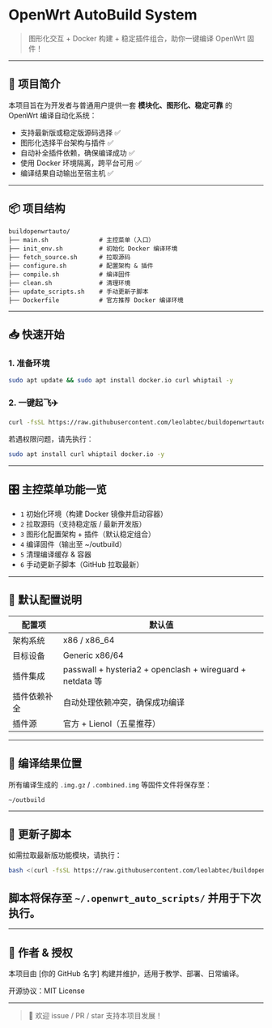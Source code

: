 # OpenWrt AutoBuild System

> 图形化交互 + Docker 构建 + 稳定插件组合，助你一键编译 OpenWrt 固件！

---

## 🚀 项目简介

本项目旨在为开发者与普通用户提供一套 **模块化、图形化、稳定可靠** 的 OpenWrt 编译自动化系统：

- 支持最新版或稳定版源码选择 ✅
- 图形化选择平台架构与插件 ✅
- 自动补全插件依赖，确保编译成功 ✅
- 使用 Docker 环境隔离，跨平台可用 ✅
- 编译结果自动输出至宿主机 ✅

---

## 📦 项目结构

```
buildopenwrtauto/
├── main.sh              # 主控菜单（入口）
├── init_env.sh          # 初始化 Docker 编译环境
├── fetch_source.sh      # 拉取源码
├── configure.sh         # 配置架构 & 插件
├── compile.sh           # 编译固件
├── clean.sh             # 清理环境
├── update_scripts.sh    # 手动更新子脚本
├── Dockerfile           # 官方推荐 Docker 编译环境
```

---

## 📥 快速开始

### 1. 准备环境
```bash
sudo apt update && sudo apt install docker.io curl whiptail -y
```

### 2. 一键起飞✈️
```bash
curl -fsSL https://raw.githubusercontent.com/leolabtec/buildopenwrtauto/refs/heads/main/main.sh | sudo bash
```
若遇权限问题，请先执行：
```sh
sudo apt install curl whiptail docker.io -y
```

---

## 🎛 主控菜单功能一览

- `1` 初始化环境（构建 Docker 镜像并启动容器）
- `2` 拉取源码（支持稳定版 / 最新开发版）
- `3` 图形化配置架构 + 插件（默认稳定组合）
- `4` 编译固件（输出至 ~/outbuild）
- `5` 清理编译缓存 & 容器
- `6` 手动更新子脚本（GitHub 拉取最新）

---

## 🧱 默认配置说明

| 配置项         | 默认值               |
|----------------|----------------------|
| 架构系统       | x86 / x86_64         |
| 目标设备       | Generic x86/64       |
| 插件集成       | passwall + hysteria2 + openclash + wireguard + netdata 等 |
| 插件依赖补全   | 自动处理依赖冲突，确保成功编译 |
| 插件源         | 官方 + Lienol（五星推荐）|

---

## 📁 编译结果位置

所有编译生成的 `.img.gz` / `.combined.img` 等固件文件将保存至：
```
~/outbuild
```

---

## 🔄 更新子脚本

如需拉取最新版功能模块，请执行：
```bash
bash <(curl -fsSL https://raw.githubusercontent.com/leolabtec/buildopenwrtauto/refs/heads/main/main.sh)
```
脚本将保存至 `~/.openwrt_auto_scripts/` 并用于下次执行。
--------

---

## 👤 作者 & 授权

本项目由 [你的 GitHub 名字] 构建并维护，适用于教学、部署、日常编译。

开源协议：MIT License

---

> 📮 欢迎 issue / PR / star 支持本项目发展！


